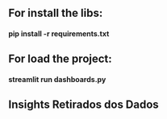 <h2>For install the libs:</h2>
<h4>pip install -r requirements.txt</h4>
<h2>For load the project:</h2>
<h4>streamlit run dashboards.py</h4>

<h2>Insights Retirados dos Dados</h2>
